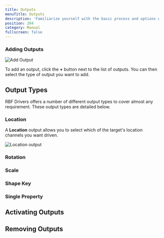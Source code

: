 ```yaml
---
title: Outputs
menuTitle: Outputs
description: 'Familiarize yourself with the basic process and options when setting up an RBF driver'
position: 204
category: Manual
fullscreen: false
---
```


### Adding Outputs

![Add Output](/bl_rbf_drivers/img/manual-outputs-add-output.jpg)

To add an output, click the **+** button next to the list of outputs. You can then select the type of output you want to add.

## Output Types

RBF Drivers offers a number of different output types to cover almost any requirement. These output types are detailed below.

### Location

A **Location** output allows you to select which of the target's location channels you want driven.

![Location output](/bl_rbf_drivers/img/manual-outputs-location.jpg)

### Rotation

### Scale

### Shape Key

### Single Property

## Activating Outputs

## Removing Outputs
